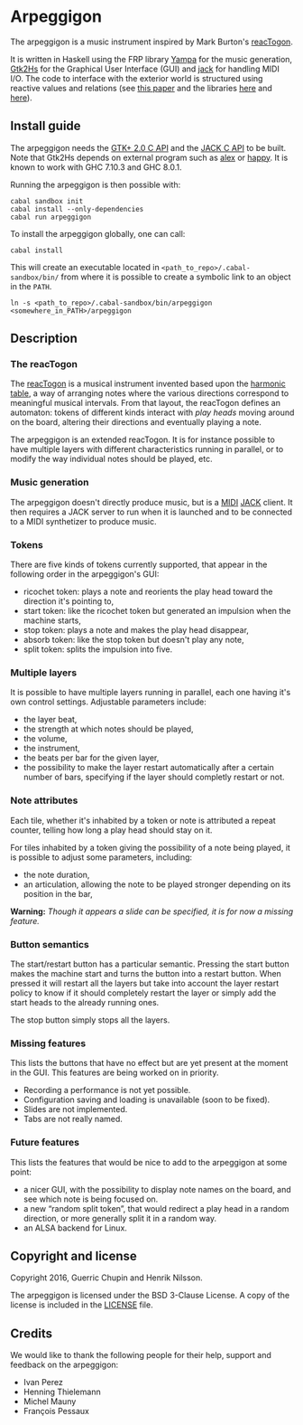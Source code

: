 Arpeggigon
===

The arpeggigon is a music instrument inspired by Mark
Burton's [reacTogon][].

It is written in Haskell using the FRP
library [Yampa](http://hackage.haskell.org/package/Yampa-0.10.4) for
the music
generation, [Gtk2Hs](https://hackage.haskell.org/package/gtk-0.14.5)
for the Graphical User Interface (GUI)
and [jack](http://hackage.haskell.org/package/jack-0.7.1) for handling
MIDI I/O. The code to interface with the exterior world is structured
using reactive values and relations
(see
[this paper](http://www.cs.nott.ac.uk/~psxip1/papers/2015-HaskellSymposium-Perez-Nilsson-BridingGUIGapReactiveValues.pdf) and
the
libraries
[here](https://hackage.haskell.org/package/keera-hails-reactivevalues-0.2.2.0) and
[here](https://hackage.haskell.org/package/keera-hails-reactive-gtk-0.3)).

Install guide
---

The arpeggigon needs the [GTK+ 2.0 C API](http://www.gtk.org/) and
the [JACK C API](http://jackaudio.org/) to be built. Note that Gtk2Hs
depends on external program such
as [alex](http://hackage.haskell.org/package/alex)
or [happy](http://hackage.haskell.org/package/happy). It is known to
work with GHC 7.10.3 and GHC 8.0.1.

Running the arpeggigon is then possible with:

	cabal sandbox init
	cabal install --only-dependencies
    cabal run arpeggigon

To install the arpeggigon globally, one can call:

	cabal install

This will create an executable located in
`<path_to_repo>/.cabal-sandbox/bin/` from where it is possible to create a
symbolic link to an object in the `PATH`.

	ln -s <path_to_repo>/.cabal-sandbox/bin/arpeggigon <somewhere_in_PATH>/arpeggigon

Description
---

### The reacTogon

The [reacTogon][] is a musical instrument invented based upon
the
[harmonic table](https://en.wikipedia.org/wiki/Harmonic_table_note_layout),
a way of arranging notes where the various directions correspond to
meaningful musical intervals. From that layout, the reacTogon defines
an automaton: tokens of different kinds interact with *play heads*
moving around on the board, altering their directions and eventually
playing a note.

The arpeggigon is an extended reacTogon. It is for instance possible
to have multiple layers with different characteristics running in
parallel, or to modify the way individual notes should be played, etc.

### Music generation

The arpeggigon doesn't directly produce music, but is
a
[MIDI](https://en.wikipedia.org/wiki/MIDI) [JACK](http://jackaudio.org/) client. It
then requires a JACK server to run when it is launched and to be
connected to a MIDI synthetizer to produce music.

### Tokens

There are five kinds of tokens currently supported, that appear in the
following order in the arpeggigon's GUI:
* ricochet token: plays a note and reorients the play head toward the
  direction it's pointing to,
* start token: like the ricochet token but generated an impulsion when
  the machine starts,
* stop token: plays a note and makes the play head disappear,
* absorb token: like the stop token but doesn't play any note,
* split token: splits the impulsion into five.

### Multiple layers

It is possible to have multiple layers running in parallel, each one
having it's own control settings. Adjustable parameters include:
* the layer beat,
* the strength at which notes should be played,
* the volume,
* the instrument,
* the beats per bar for the given layer,
* the possibility to make the layer restart automatically after a
  certain number of bars, specifying if the layer should completly
  restart or not.

### Note attributes

Each tile, whether it's inhabited by a token or note is attributed a
repeat counter, telling how long a play head should stay on it.

For tiles inhabited by a token giving the possibility of a note being
played, it is possible to adjust some parameters, including:
* the note duration,
* an articulation, allowing the note to be played stronger depending
  on its position in the bar,

**Warning:** *Though it appears a slide can be specified, it is for
now a missing feature.*

### Button semantics

The start/restart button has a particular semantic. Pressing the start
button makes the machine start and turns the button into a restart
button. When pressed it will restart all the layers but take into
account the layer restart policy to know if it should completely
restart the layer or simply add the start heads to the already running
ones.

The stop button simply stops all the layers.

### Missing features

This lists the buttons that have no effect but are yet present at the
moment in the GUI. This features are being worked on in priority.
* Recording a performance is not yet possible.
* Configuration saving and loading is unavailable (soon to be fixed).
* Slides are not implemented.
* Tabs are not really named.

### Future features

This lists the features that would be nice to add to the arpeggigon at
some point:
* a nicer GUI, with the possibility to display note names on the
  board, and see which note is being focused on.
* a new “random split token”, that would redirect a play head in a
  random direction, or more generally split it in a random way.
* an ALSA backend for Linux.

[reacTogon]:https://www.youtube.com/watch?v=AklKy2NDpqs

Copyright and license
---

Copyright 2016, Guerric Chupin and Henrik Nilsson.

The arpeggigon is licensed under the BSD 3-Clause License. A copy of
the license is included in the [LICENSE](LICENSE) file.

Credits
---

We would like to thank the following people for their help, support
and feedback on the arpeggigon:
* Ivan Perez
* Henning Thielemann
* Michel Mauny
* François Pessaux
